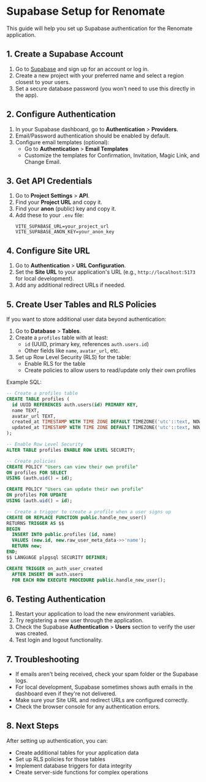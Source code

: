 # Supabase Setup for Renomate

This guide will help you set up Supabase authentication for the Renomate application.

## 1. Create a Supabase Account

1. Go to [Supabase](https://supabase.com/) and sign up for an account or log in.
2. Create a new project with your preferred name and select a region closest to your users.
3. Set a secure database password (you won't need to use this directly in the app).

## 2. Configure Authentication

1. In your Supabase dashboard, go to **Authentication** > **Providers**.
2. Email/Password authentication should be enabled by default.
3. Configure email templates (optional):
   - Go to **Authentication** > **Email Templates**
   - Customize the templates for Confirmation, Invitation, Magic Link, and Change Email.

## 3. Get API Credentials

1. Go to **Project Settings** > **API**.
2. Find your **Project URL** and copy it.
3. Find your **anon** (public) key and copy it.
4. Add these to your `.env` file:
   ```
   VITE_SUPABASE_URL=your_project_url
   VITE_SUPABASE_ANON_KEY=your_anon_key
   ```

## 4. Configure Site URL

1. Go to **Authentication** > **URL Configuration**.
2. Set the **Site URL** to your application's URL (e.g., `http://localhost:5173` for local development).
3. Add any additional redirect URLs if needed.

## 5. Create User Tables and RLS Policies

If you want to store additional user data beyond authentication:

1. Go to **Database** > **Tables**.
2. Create a `profiles` table with at least:
   - `id` (UUID, primary key, references `auth.users.id`)
   - Other fields like `name`, `avatar_url`, etc.
3. Set up Row Level Security (RLS) for the table:
   - Enable RLS for the table
   - Create policies to allow users to read/update only their own profiles

Example SQL:
```sql
-- Create a profiles table
CREATE TABLE profiles (
  id UUID REFERENCES auth.users(id) PRIMARY KEY,
  name TEXT,
  avatar_url TEXT,
  created_at TIMESTAMP WITH TIME ZONE DEFAULT TIMEZONE('utc'::text, NOW()) NOT NULL,
  updated_at TIMESTAMP WITH TIME ZONE DEFAULT TIMEZONE('utc'::text, NOW()) NOT NULL
);

-- Enable Row Level Security
ALTER TABLE profiles ENABLE ROW LEVEL SECURITY;

-- Create policies
CREATE POLICY "Users can view their own profile" 
ON profiles FOR SELECT 
USING (auth.uid() = id);

CREATE POLICY "Users can update their own profile" 
ON profiles FOR UPDATE 
USING (auth.uid() = id);

-- Create a trigger to create a profile when a user signs up
CREATE OR REPLACE FUNCTION public.handle_new_user() 
RETURNS TRIGGER AS $$
BEGIN
  INSERT INTO public.profiles (id, name)
  VALUES (new.id, new.raw_user_meta_data->>'name');
  RETURN new;
END;
$$ LANGUAGE plpgsql SECURITY DEFINER;

CREATE TRIGGER on_auth_user_created
  AFTER INSERT ON auth.users
  FOR EACH ROW EXECUTE PROCEDURE public.handle_new_user();
```

## 6. Testing Authentication

1. Restart your application to load the new environment variables.
2. Try registering a new user through the application.
3. Check the Supabase **Authentication** > **Users** section to verify the user was created.
4. Test login and logout functionality.

## 7. Troubleshooting

- If emails aren't being received, check your spam folder or the Supabase logs.
- For local development, Supabase sometimes shows auth emails in the dashboard even if they're not delivered.
- Make sure your Site URL and redirect URLs are configured correctly.
- Check the browser console for any authentication errors.

## 8. Next Steps

After setting up authentication, you can:

- Create additional tables for your application data
- Set up RLS policies for those tables
- Implement database triggers for data integrity
- Create server-side functions for complex operations 